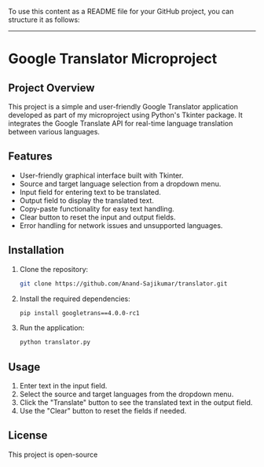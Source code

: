 To use this content as a README file for your GitHub project, you can structure it as follows:

---

# Google Translator Microproject

## Project Overview

This project is a simple and user-friendly Google Translator application developed as part of my microproject using Python's Tkinter package. It integrates the Google Translate API for real-time language translation between various languages.

## Features

- User-friendly graphical interface built with Tkinter.
- Source and target language selection from a dropdown menu.
- Input field for entering text to be translated.
- Output field to display the translated text.
- Copy-paste functionality for easy text handling.
- Clear button to reset the input and output fields.
- Error handling for network issues and unsupported languages.

## Installation

1. Clone the repository:
   ```bash
   git clone https://github.com/Anand-Sajikumar/translator.git
   ```
2. Install the required dependencies:
   ```bash
   pip install googletrans==4.0.0-rc1
   ```
3. Run the application:
   ```bash
   python translator.py
   ```

## Usage

1. Enter text in the input field.
2. Select the source and target languages from the dropdown menu.
3. Click the "Translate" button to see the translated text in the output field.
4. Use the "Clear" button to reset the fields if needed.

## License

This project is open-source 
